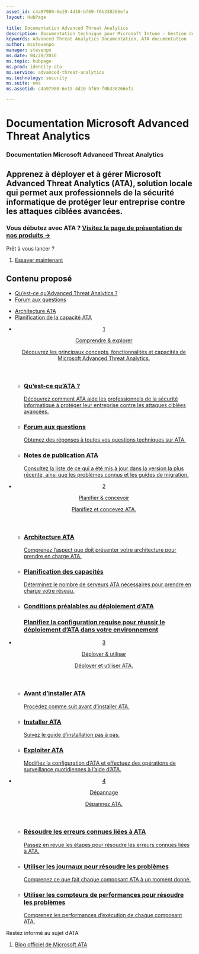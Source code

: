 ```yaml
---
asset_id: c4a97980-6e19-4d10-bf69-f0b338266efa
layout: HubPage

title: Documentation Advanced Threat Analytics
description: Documentation technique pour Microsoft Intune - Gestion des applications et des appareils mobiles
keywords: Advanced Threat Analytics Documentation, ATA documentation
author: msstevenpo
manager: stevenpo
ms.date: 04/28/2016
ms.topic: hubpage
ms.prod: identity-ata
ms.service: advanced-threat-analytics
ms.technology: security
ms.suite: ems
ms.assetid: c4a97980-6e19-4d10-bf69-f0b338266efa

---
```

# Documentation Microsoft Advanced Threat Analytics
<article id="main">
    <section id="hero-content">
      <h1>Documentation Microsoft Advanced Threat Analytics</h1>
      <h2>Apprenez à déployer et à gérer Microsoft Advanced Threat Analytics (ATA), solution locale qui permet aux professionnels de la sécurité informatique de protéger leur entreprise contre les attaques ciblées avancées.</h2>
      <h3>Vous débutez avec ATA ? <a href="http://go.microsoft.com/fwlink/?LinkId=816859" target="_blank">Visitez la page de présentation de nos produits &rarr;</a></h3>
    </section>
    <aside class="alert section-border">
      <p>Prêt à vous lancer ?</p>
      <ol class="action-list">
        <li><a href="https://www.microsoft.com/evalcenter/evaluate-microsoft-advanced-threat-analytics" target="_blank" class="button-bordered button-translucent">Essayer maintenant</a></li>
      </ol>
    </aside>
    <section id="featured" class="container">
      <h2 class="section-heading"><span class="icon icon-warning"></span> Contenu proposé</h2>
      <div class="features row">
        <ul class="column column-half">
          <li><a href="/advanced-threat-analytics/understand-explore/what-is-ata">Qu’est-ce qu’Advanced Threat Analytics ?</a></li>
          <li><a href="/advanced-threat-analytics/understand-explore/ata-technical-faq">Forum aux questions</a></li>
        </ul>
        <ul class="column column-half">
          <li><a href="/advanced-threat-analytics/plan-design/ata-architecture">Architecture ATA</a></li>
          <li><a href="/advanced-threat-analytics/plan-design/ata-capacity-planning">Planification de la capacité ATA</a></li>        </ul>
      </div>
    </section>
    <div id="journeys">
      <section class="container">
        <ul class="journeys-list">
          <li class="journey-step">
            <header class="journey-step-header row">
              <a href="/advanced-threat-analytics/understand-explore/what-is-ata">
                <div class="title column-third">
                  <span class="step-number">1</span>
                  <p>Comprendre &amp; explorer</p>
                </div>
                <p class="description column-two-thirds">Découvrez les principaux concepts, fonctionnalités et capacités de Microsoft Advanced Threat Analytics.
                </p>
              </a>
            </header>
            <section class="journey-step-elements content">
              <ul class="row">
                <li class="column-third">
                  <a href="/advanced-threat-analytics/understand-explore/what-is-ata">
                    <h3>Qu’est-ce qu’ATA ?</h3>
                    <p>Découvrez comment ATA aide les professionnels de la sécurité informatique à protéger leur entreprise contre les attaques ciblées avancées.</p>
                  </a>
                </li>
                <li class="column-third">
                  <a href="/advanced-threat-analytics/understand-explore/ata-technical-faq">
                    <h3>Forum aux questions</h3>
                    <p>Obtenez des réponses à toutes vos questions techniques sur ATA.</p>
                  </a>
                </li>
                <li class="column-third">
                  <a href="/advanced-threat-analytics/understand-explore/ata-release-notes">
                    <h3>Notes de publication ATA</h3>
                    <p>Consultez la liste de ce qui a été mis à jour dans la version la plus récente, ainsi que les problèmes connus et les guides de migration.</p>
                  </a>
                </li>
              </ul>
            </section>
          </li>
          <li class="journey-step">
            <header class="journey-step-header row">
              <a href="/advanced-threat-analytics/plan-design/ata-architecture">
                <div class="title column-third">
                  <span class="step-number">2</span>
                  <p>Planifier &amp; concevoir</p>
                </div>
                <p class="description column-two-thirds">Planifiez et concevez ATA.
                </p>
              </a>
            </header>
            <section class="journey-step-elements content">
              <ul class="row">
                <li class="column-third">
                  <a href="/advanced-threat-analytics/plan-design/ata-architecture">
                    <h3>Architecture ATA</h3>
                    <p>Comprenez l’aspect que doit présenter votre architecture pour prendre en charge ATA.</p>
                  </a>
                </li>
                <li class="column-third">
                  <a href="/advanced-threat-analytics/plan-design/ata-capacity-planning">
                    <h3>Planification des capacités</h3>
                    <p>Déterminez le nombre de serveurs ATA nécessaires pour prendre en charge votre réseau.</p>
                  </a>
                </li>
                <li class="column-third">
                  <a href="/advanced-threat-analytics/plan-design/ata-prerequisites">
                    <h3>Conditions préalables au déploiement d’ATA<h3>
                    <p>Planifiez la configuration requise pour réussir le déploiement d’ATA dans votre environnement</p>
                  </a>
                </li>
              </ul>
            </section>
          </li>
          <li class="journey-step">
            <header class="journey-step-header row">
              <a href="/advanced-threat-analytics/deploy-use/preinstall-ata">
                <div class="title column-third">
                  <span class="step-number">3</span>
                  <p>Déployer &amp; utiliser</p>
                </div>
                <p class="description column-two-thirds">Déployer et utiliser ATA.
                </p>
              </a>
            </header>
            <section class="journey-step-elements content">
              <ul class="row">
                <li class="column-third">
                  <a href="/advanced-threat-analytics/deploy-use/preinstall-ata">
                    <h3>Avant d’installer ATA</h3>
                    <p>Procédez comme suit avant d’installer ATA.</p>
                  </a>
                </li>
                <li class="column-third">
                  <a href="/advanced-threat-analytics/deploy-use/install-ata">
                    <h3>Installer ATA</h3>
                    <p>Suivez le guide d’installation pas à pas.</p>
                  </a>
                </li>
                <li class="column-third">
                  <a href="/advanced-threat-analytics/deploy-use/operate-ata">
                    <h3>Exploiter ATA</h3>
                    <p>Modifiez la configuration d’ATA et effectuez des opérations de surveillance quotidiennes à l’aide d’ATA.</p>
                  </a>
                </li>
            </section>
          </li>
          <li class="journey-step">
            <header class="journey-step-header row">
              <a href="/advanced-threat-analytics/troubleshoot/troubleshooting-ata-known-errors">
                <div class="title column-third">
                  <span class="step-number">4</span>
                  <p>Dépannage</p>
                </div>
                <p class="description column-two-thirds">Dépannez ATA.
                </p>
              </a>
            </header>
            <section class="journey-step-elements content">
              <ul class="row">
                <li class="column-third">
                  <a href="/advanced-threat-analytics/troubleshoot/troubleshooting-ata-known-errors">
                    <h3>Résoudre les erreurs connues liées à ATA</h3>
                    <p>Passez en revue les étapes pour résoudre les erreurs connues liées à ATA.</p>
                  </a>
                </li>
                <li class="column-third">
                  <a href="/advanced-threat-analytics/troubleshoot/troubleshooting-ata-using-logs">
                    <h3>Utiliser les journaux pour résoudre les problèmes</h3>
                    <p>Comprenez ce que fait chaque composant ATA à un moment donné.</p>
                  </a>
                </li>
                <li class="column-third">
                  <a href="/advanced-threat-analytics/troubleshoot/troubleshooting-ata-using-perf-counters">
                    <h3>Utiliser les compteurs de performances pour résoudre les problèmes</h3>
                    <p>Comprenez les performances d’exécution de chaque composant ATA.</p>
                  </a>
                </li>
              </ul>
            </section>
          </li>
        </ul>
      </section>
    </div>
    <aside class="alert alert-social">
      <p>Restez informé au sujet d’ATA</p>
      <ol class="action-list">
        <li><a href="http://blogs.technet.com/b/ata/" target="_blank" class="button-bordered button-translucent">Blog officiel de Microsoft ATA</a></li>
      </ol>
    </aside>
</article>


<!--HONumber=Jun16_HO4-->


